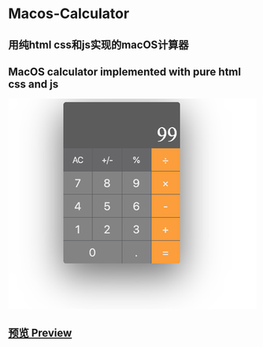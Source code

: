 # Macos-Calculator  

## 用纯html css和js实现的macOS计算器  
## MacOS calculator implemented with pure html css and js  

![alt 示意图](/WechatIMG7296.png)  

## [预览 Preview](https://liyingxiu.github.io/Mac_Calculator/)
